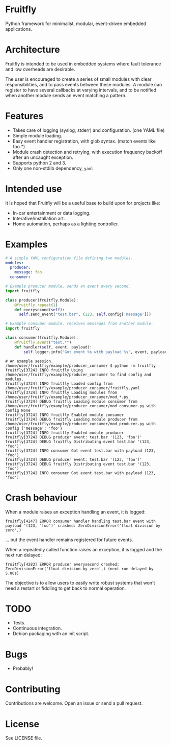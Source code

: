 Fruitfly
========
Python framework for minimalist, modular, event-driven embedded applications.


Architecture
============
Fruitfly is intended to be used in embedded systems where fault tolerance and low overheads are desirable.

The user is encouraged to create a series of small modules with clear responsibilities, and to pass events between these modules. A module can register to have several callbacks at varying intervals, and to be notified when another module sends an event matching a pattern.


Features
========
* Takes care of logging (syslog, stderr) and configuration. (one YAML file)
* Simple module loading.
* Easy event handler registration, with glob syntax. (match events like foo.*)
* Module crash detection and retrying, with execution frequency backoff after an uncaught exception.
* Supports python 2 and 3.
* Only one non-stdlib dependency, ```yaml```


Intended use
============
It is hoped that Fruitfly will be a useful base to build upon for projects like:
* In-car entertainment or data logging.
* Interative/installation art.
* Home automation, perhaps as a lighting controller.


Examples
========
```yaml
# A simple YAML configuration file defining two modules.
modules:
  producer:
    message: foo
  consumer:
```
```python
# Example producer module, sends an event every second.
import fruitfly

class producer(fruitfly.Module):
    @fruitfly.repeat(1)
    def everysecond(self):
      self.send_event("test.bar", (123, self.config['message']))
```
```python
# Example consumer module, receives messages from another module.
import fruitfly

class consumer(fruitfly.Module):
    @fruitfly.event("test.*")
    def handler(self, event, payload):
        self.logger.info("Got event %s with payload %s", event, payload)
```
```
# An example session.
/home/user/fruitfly/example/producer_consumer $ python -m fruitfly
fruitfly[3724] INFO fruitfly Using /home/user/fruitfly/example/producer_consumer to find config and modules.
fruitfly[3724] INFO fruitfly Loaded config from /home/user/fruitfly/example/producer_consumer/fruitfly.yaml
fruitfly[3724] INFO fruitfly Loading modules from /home/user/fruitfly/example/producer_consumer/mod_*.py
fruitfly[3724] DEBUG fruitfly Loading module consumer from /home/user/fruitfly/example/producer_consumer/mod_consumer.py with config None
fruitfly[3724] INFO fruitfly Enabled module consumer
fruitfly[3724] DEBUG fruitfly Loading module producer from /home/user/fruitfly/example/producer_consumer/mod_producer.py with config {'message': 'foo'}
fruitfly[3724] INFO fruitfly Enabled module producer
fruitfly[3724] DEBUG producer event: test.bar '(123, 'foo')'
fruitfly[3724] DEBUG fruitfly Distributing event test.bar '(123, 'foo')'
fruitfly[3724] INFO consumer Got event test.bar with payload (123, 'foo')
fruitfly[3724] DEBUG producer event: test.bar '(123, 'foo')'
fruitfly[3724] DEBUG fruitfly Distributing event test.bar '(123, 'foo')'
fruitfly[3724] INFO consumer Got event test.bar with payload (123, 'foo')
```

Crash behaviour
===============
When a module raises an exception handling an event, it is logged:
```
fruitfly[4247] ERROR consumer handler handling test.bar event with payload '(123, 'foo')' crashed: ZeroDivisionError('float division by zero',)
```
... but the event handler remains registered for future events.

When a repeatedly called function raises an exception, it is logged and the next run delayed:
```
fruitfly[4283] ERROR producer everysecond crashed: ZeroDivisionError('float division by zero',) (next run delayed by 5.00s)
```

The objective is to allow users to easily write robust systems that won't need a restart or fiddling to get back to normal operation.


TODO
====
* Tests.
* Continuous integration.
* Debian packaging with an init script.


Bugs
====
* Probably!


Contributing
============
Contributions are welcome. Open an issue or send a pull request.


License
=======
See LICENSE file.
